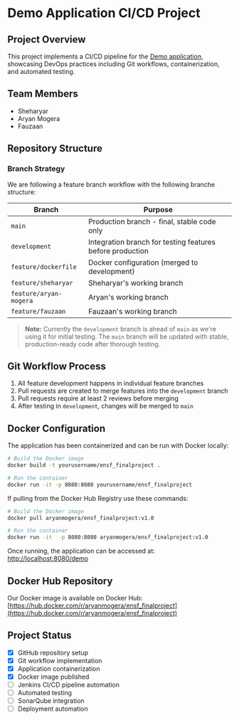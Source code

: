 # Demo Application CI/CD Project

## Project Overview
This project implements a CI/CD pipeline for the [Demo application](https://github.com/7ep/demo), showcasing DevOps practices including Git workflows, containerization, and automated testing.

## Team Members
- Sheharyar
- Aryan Mogera
- Fauzaan

## Repository Structure

### Branch Strategy
We are following a feature branch workflow with the following branche structure:

| Branch | Purpose |
|--------|---------|
| `main` | Production branch - final, stable code only |
| `development` | Integration branch for testing features before production |
| `feature/dockerfile` | Docker configuration (merged to development) |
| `feature/sheharyar` | Sheharyar's working branch |
| `feature/aryan-mogera` | Aryan's working branch |
| `feature/fauzaan` | Fauzaan's working branch |

> **Note:** Currently the `development` branch is ahead of `main` as we're using it for initial testing. The `main` branch will be updated with stable, production-ready code after thorough testing.

## Git Workflow Process

1. All feature development happens in individual feature branches
2. Pull requests are created to merge features into the `development` branch
3. Pull requests require at least 2 reviews before merging
4. After testing in `development`, changes will be merged to `main`

## Docker Configuration

The application has been containerized and can be run with Docker locally:

```bash
# Build the Docker image
docker build -t yourusername/ensf_finalproject .

# Run the container
docker run -it -p 8080:8080 yourusername/ensf_finalproject
```

If pulling from the Docker Hub Registry use these commands:

```bash
# Build the Docker image
docker pull aryanmogera/ensf_finalproject:v1.0

# Run the container
docker run -it  -p 8080:8080 aryanmogera/ensf_finalproject:v1.0
```

Once running, the application can be accessed at: [http://localhost:8080/demo](http://localhost:8080/demo)

## Docker Hub Repository

Our Docker image is available on Docker Hub:
[https://hub.docker.com/r/aryanmogera/ensf_finalproject](https://hub.docker.com/r/aryanmogera/ensf_finalproject)

## Project Status
- [x] GitHub repository setup
- [x] Git workflow implementation
- [x] Application containerization
- [x] Docker image published
- [ ] Jenkins CI/CD pipeline automation
- [ ] Automated testing
- [ ] SonarQube integration
- [ ] Deployment automation
